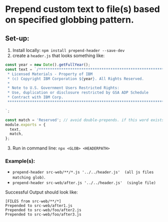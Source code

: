 # Prepend custom text to file(s) based on specified globbing pattern.

## Set-up:

1. Install locally: `npm install prepend-header --save-dev`
2. create a `header.js` that looks something like:
```js
const year = new Date().getFullYear();
const text = `/*******************************************************************************
 * Licensed Materials - Property of IBM
 * (c) Copyright IBM Corporation ${year}. All Rights Reserved.
 *
 * Note to U.S. Government Users Restricted Rights:
 * Use, duplication or disclosure restricted by GSA ADP Schedule
 * Contract with IBM Corp.
 *******************************************************************************/

`;

const match = 'Reserved'; // avoid double-prepends. if this word exists in a file, that file gets skipped.
module.exports = {
  text,
  match, 
};

```
3. Run in command line: `npx <GLOB> <HEADERPATH>`

###  Example(s):
  - `prepend-header src-web/**/*.js '../../header.js'  (all js files matching glob)`.
  - `prepend-header src-web/after.js '../../header.js'  (single file)`

Successful Output should look like:
```
[FILES from src-web/**/*]
Prepended to src-web/after1.js
Prepended to src-web/foo/after2.js
Prepended to src-web/foo/after3.js
```
